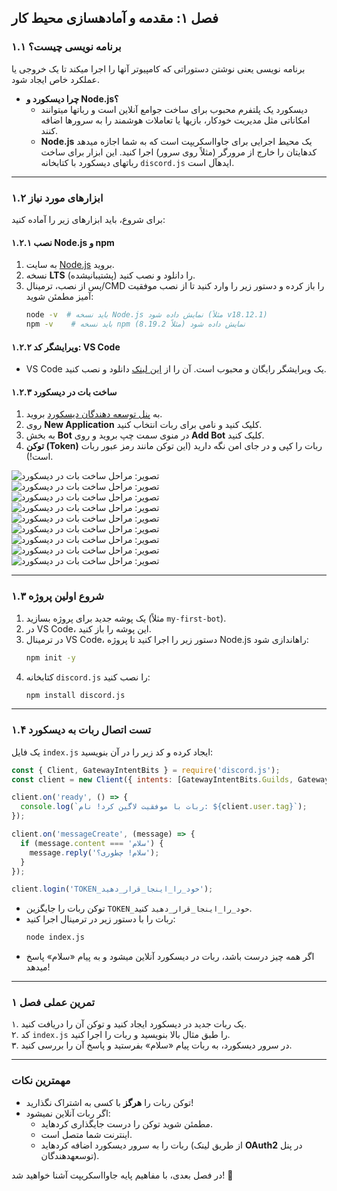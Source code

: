 **فصل ۱: مقدمه و آمادهسازی محیط کار**  
---

### **۱.۱ برنامه نویسی چیست؟**  
برنامه نویسی یعنی نوشتن دستوراتی که کامپیوتر آنها را اجرا میکند تا یک خروجی یا عملکرد خاص ایجاد شود.  
- **چرا دیسکورد و Node.js؟**  
  - دیسکورد یک پلتفرم محبوب برای ساخت جوامع آنلاین است و رباتها میتوانند امکاناتی مثل مدیریت خودکار، بازیها یا تعاملات هوشمند را به سرورها اضافه کنند.  
  - **Node.js** یک محیط اجرایی برای جاوااسکریپت است که به شما اجازه میدهد کدهایتان را خارج از مرورگر (مثلاً روی سرور) اجرا کنید. این ابزار برای ساخت رباتهای دیسکورد با کتابخانه `discord.js` ایدهآل است.  

---

### **۱.۲ ابزارهای مورد نیاز**  
برای شروع، باید ابزارهای زیر را آماده کنید:  

#### **۱.۲.۱ نصب Node.js و npm**  
1. به سایت [Node.js](https://nodejs.org) بروید.  
2. نسخه **LTS** (پشتیبانیشده) را دانلود و نصب کنید.  
3. پس از نصب، ترمینال/CMD را باز کرده و دستور زیر را وارد کنید تا از نصب موفقیت آمیز مطمئن شوید:  
   ```bash
   node -v  # باید نسخه Node.js نمایش داده شود (مثلاً v18.12.1)
   npm -v    # باید نسخه npm نمایش داده شود (مثلاً 8.19.2)
   ```

#### **۱.۲.۲ ویرایشگر کد: VS Code**  
- VS Code یک ویرایشگر رایگان و محبوب است. آن را از [این لینک](https://code.visualstudio.com) دانلود و نصب کنید.  

#### **۱.۲.۳ ساخت بات در دیسکورد**  
1. به [پنل توسعه دهندگان دیسکورد](https://discord.com/developers/applications) بروید.  
2. روی **New Application** کلیک کنید و نامی برای ربات انتخاب کنید.  
3. به بخش **Bot** در منوی سمت چپ بروید و روی **Add Bot** کلیک کنید.  
4. **توکن (Token)** ربات را کپی و در جای امن نگه دارید (این توکن مانند رمز عبور ربات است!).  

![تصویر: مراحل ساخت بات در دیسکورد](../../images/creating-discord-bot-step-1.png)  
![تصویر: مراحل ساخت بات در دیسکورد](../../images/creating-discord-bot-step-2.png)  
![تصویر: مراحل ساخت بات در دیسکورد](../../images/creating-discord-bot-step-3.png)  
![تصویر: مراحل ساخت بات در دیسکورد](../../images/creating-discord-bot-step-4.png)  
![تصویر: مراحل ساخت بات در دیسکورد](../../images/creating-discord-bot-step-5.png)  
![تصویر: مراحل ساخت بات در دیسکورد](../../images/creating-discord-bot-step-6.png)  
![تصویر: مراحل ساخت بات در دیسکورد](../../images/creating-discord-bot-step-7.png)  
![تصویر: مراحل ساخت بات در دیسکورد](../../images/creating-discord-bot-step-8.png)  
![تصویر: مراحل ساخت بات در دیسکورد](../../images/creating-discord-bot-step-9.png)  

---

### **۱.۳ شروع اولین پروژه**  
1. یک پوشه جدید برای پروژه بسازید (مثلاً `my-first-bot`).  
2. در VS Code، این پوشه را باز کنید.  
3. در ترمینال VS Code، دستور زیر را اجرا کنید تا پروژه Node.js راهاندازی شود:  
   ```bash
   npm init -y
   ```  
4. کتابخانه `discord.js` را نصب کنید:  
   ```bash
   npm install discord.js
   ```  

---

### **۱.۴ تست اتصال ربات به دیسکورد**  
یک فایل `index.js` ایجاد کرده و کد زیر را در آن بنویسید:  
```javascript
const { Client, GatewayIntentBits } = require('discord.js');
const client = new Client({ intents: [GatewayIntentBits.Guilds, GatewayIntentBits.GuildMessages] });

client.on('ready', () => {
  console.log(`ربات با موفقیت لاگین کرد! نام: ${client.user.tag}`);
});

client.on('messageCreate', (message) => {
  if (message.content === 'سلام') {
    message.reply('سلام! چطوری؟');
  }
});

client.login('TOKEN_خود_را_اینجا_قرار_دهید');
```  
- توکن ربات را جایگزین `TOKEN_خود_را_اینجا_قرار_دهید` کنید.  
- ربات را با دستور زیر در ترمینال اجرا کنید:  
  ```bash
  node index.js
  ```  
- اگر همه چیز درست باشد، ربات در دیسکورد آنلاین میشود و به پیام «سلام» پاسخ میدهد!  

---

### **تمرین عملی فصل ۱**  
۱. یک ربات جدید در دیسکورد ایجاد کنید و توکن آن را دریافت کنید.  
۲. کد `index.js` را طبق مثال بالا بنویسید و ربات را اجرا کنید.  
۳. در سرور دیسکورد، به ربات پیام «سلام» بفرستید و پاسخ آن را بررسی کنید.  

---

### **مهمترین نکات**  
- توکن ربات را **هرگز** با کسی به اشتراک نگذارید!  
- اگر ربات آنلاین نمیشود:  
  - مطمئن شوید توکن را درست جایگذاری کردهاید.  
  - اینترنت شما متصل است.  
  - ربات را به سرور دیسکورد اضافه کردهاید (از طریق لینک **OAuth2** در پنل توسعهدهندگان).  

در فصل بعدی، با مفاهیم پایه جاوااسکریپت آشنا خواهید شد! 🚀